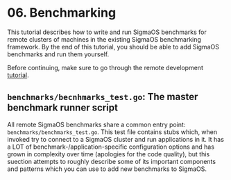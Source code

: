 # 06. Benchmarking

This tutorial describes how to write and run SigmaOS benchmarks for remote
clusters of machines in the existing SigmaOS benchmarking framework. By the end
of this tutorial, you should be able to add SigmaOS benchmarks and run them
yourself.

Before continuing, make sure to go through the remote development
[tutorial](./02_remote_dev.md).

## `benchmarks/becnhmarks_test.go`: The master benchmark runner script

All remote SigmaOS benchmarks share a common entry point:
`benchmarks/benchmarks_test.go`. This test file contains stubs which, when
invoked try to connect to a SigmaOS cluster and run applications in it. It has
a LOT of benchmark-/application-specific configuration options and has grown in
complexity over time (apologies for the code quality), but this suection
attempts to roughly describe some of its important components and patterns
which you can use to add new benchmarks to SigmaOS.
